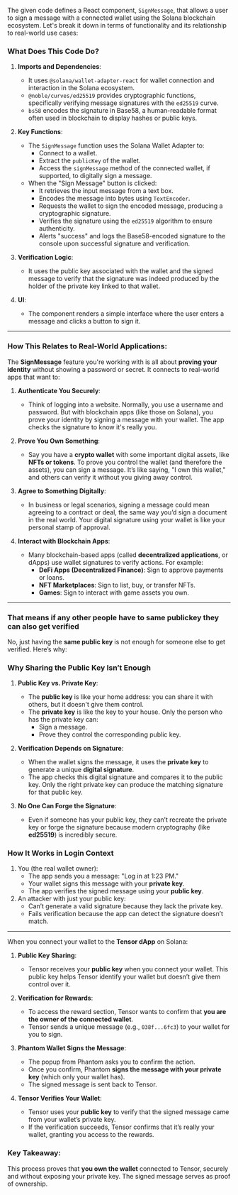 The given code defines a React component, `SignMessage`, that allows a user to sign a message with a connected wallet using the Solana blockchain ecosystem. Let's break it down in terms of functionality and its relationship to real-world use cases:

### **What Does This Code Do?**

1. **Imports and Dependencies**:
   - It uses `@solana/wallet-adapter-react` for wallet connection and interaction in the Solana ecosystem.
   - `@noble/curves/ed25519` provides cryptographic functions, specifically verifying message signatures with the `ed25519` curve.
   - `bs58` encodes the signature in Base58, a human-readable format often used in blockchain to display hashes or public keys.

2. **Key Functions**:
   - The `SignMessage` function uses the Solana Wallet Adapter to:
      - Connect to a wallet.
      - Extract the `publicKey` of the wallet.
      - Access the `signMessage` method of the connected wallet, if supported, to digitally sign a message.
   - When the "Sign Message" button is clicked:
      - It retrieves the input message from a text box.
      - Encodes the message into bytes using `TextEncoder`.
      - Requests the wallet to sign the encoded message, producing a cryptographic signature.
      - Verifies the signature using the `ed25519` algorithm to ensure authenticity.
      - Alerts "success" and logs the Base58-encoded signature to the console upon successful signature and verification.

3. **Verification Logic**:
   - It uses the public key associated with the wallet and the signed message to verify that the signature was indeed produced by the holder of the private key linked to that wallet.

4. **UI**:
   - The component renders a simple interface where the user enters a message and clicks a button to sign it.


---


### **How This Relates to Real-World Applications:**
The **SignMessage** feature you're working with is all about **proving your identity** without showing a password or secret. It connects to real-world apps that want to:

1. **Authenticate You Securely**:
   - Think of logging into a website. Normally, you use a username and password. But with blockchain apps (like those on Solana), you prove your identity by signing a message with your wallet. The app checks the signature to know it's really you.


2. **Prove You Own Something**:
   - Say you have a **crypto wallet** with some important digital assets, like **NFTs or tokens**. To prove you control the wallet (and therefore the assets), you can sign a message. It’s like saying, "I own this wallet," and others can verify it without you giving away control.


3. **Agree to Something Digitally**:
   - In business or legal scenarios, signing a message could mean agreeing to a contract or deal, the same way you’d sign a document in the real world. Your digital signature using your wallet is like your personal stamp of approval.


4. **Interact with Blockchain Apps**:
   - Many blockchain-based apps (called **decentralized applications**, or dApps) use wallet signatures to verify actions. For example:
      - **DeFi Apps (Decentralized Finance)**: Sign to approve payments or loans.
      - **NFT Marketplaces**: Sign to list, buy, or transfer NFTs.
      - **Games**: Sign to interact with game assets you own.


---


### That means if any other people have to same publickey they can also get verified

No, just having the **same public key** is not enough for someone else to get verified. Here’s why:

### **Why Sharing the Public Key Isn’t Enough**

1. **Public Key vs. Private Key**:
   - The **public key** is like your home address: you can share it with others, but it doesn't give them control.
   - The **private key** is like the key to your house. Only the person who has the private key can:
     - Sign a message.
     - Prove they control the corresponding public key.

2. **Verification Depends on Signature**:
   - When the wallet signs the message, it uses the **private key** to generate a unique **digital signature**.
   - The app checks this digital signature and compares it to the public key. Only the right private key can produce the matching signature for that public key.

3. **No One Can Forge the Signature**:
   - Even if someone has your public key, they can’t recreate the private key or forge the signature because modern cryptography (like **ed25519**) is incredibly secure.


### **How It Works in Login Context**
1. You (the real wallet owner):
   - The app sends you a message: "Log in at 1:23 PM."
   - Your wallet signs this message with your **private key**.
   - The app verifies the signed message using your **public key**.
2. An attacker with just your public key:
   - Can’t generate a valid signature because they lack the private key.
   - Fails verification because the app can detect the signature doesn’t match.


---


When you connect your wallet to the **Tensor dApp** on Solana:

1. **Public Key Sharing**:  
   - Tensor receives your **public key** when you connect your wallet. This public key helps Tensor identify your wallet but doesn’t give them control over it.

2. **Verification for Rewards**:  
   - To access the reward section, Tensor wants to confirm that **you are the owner of the connected wallet**.  
   - Tensor sends a unique message (e.g., `038f...6fc3`) to your wallet for you to sign.

3. **Phantom Wallet Signs the Message**:  
   - The popup from Phantom asks you to confirm the action.  
   - Once you confirm, Phantom **signs the message with your private key** (which only your wallet has).  
   - The signed message is sent back to Tensor.

4. **Tensor Verifies Your Wallet**:  
   - Tensor uses your **public key** to verify that the signed message came from your wallet’s private key.  
   - If the verification succeeds, Tensor confirms that it’s really your wallet, granting you access to the rewards.

### Key Takeaway:  
This process proves that **you own the wallet** connected to Tensor, securely and without exposing your private key. The signed message serves as proof of ownership.
